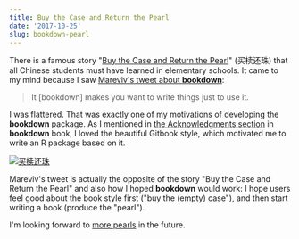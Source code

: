 ```yaml
---
title: Buy the Case and Return the Pearl
date: '2017-10-25'
slug: bookdown-pearl
---
```


There is a famous story "[Buy the Case and Return the Pearl](https://books.google.com/books?id=e5DRAgAAQBAJ&pg=PA13&lpg=PA13&dq=buy+the+case+and+return+the+pearl&source=bl&ots=afgxi44Sx7&sig=r_hqeKIzIExFj3XKgGEiz3hT1s8&hl=en&sa=X&ved=0ahUKEwjq4P_tiYvXAhUq8IMKHY3qB4YQ6AEILjAB#v=onepage&q=buy%20the%20case%20and%20return%20the%20pearl&f=false)" (买椟还珠) that all Chinese students must have learned in elementary schools. It came to my mind because I saw [Mareviv's tweet about **bookdown**](https://twitter.com/maureviv/status/922870137614667777):

> It [bookdown] makes you want to write things just to use it.

I was flattered. That was exactly one of my motivations of developing the **bookdown** package. As I mentioned in [the Acknowledgments section](https://bookdown.org/yihui/bookdown/acknowledgments.html) in **bookdown** book, I loved the beautiful Gitbook style, which motivated me to write an R package based on it.

[![买椟还珠](https://db.yihui.org/images/mai-du-huan-zhu.jpg)](http://www.hschinese.com/en/node/2349)

Mareviv's tweet is actually the opposite of the story "Buy the Case and Return the Pearl" and also how I hoped **bookdown** would work: I hope users feel good about the book style first ("buy the (empty) case"), and then start writing a book (produce the "pearl").

I'm looking forward to [more pearls](https://bookdown.org) in the future.
